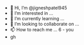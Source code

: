 - 👋 Hi, I’m @jigneshpatel945
- 👀 I’m interested in ...
- 🌱 I’m currently learning ...
- 💞️ I’m looking to collaborate on ...
- 📫 How to reach me ... 6 - you
- gh
<!---
jigneshpatel945/jigneshpatel945 is a ✨ special ✨ repository because its `README.md` (this file) appears on your GitHub profile.
You can click the Preview link to take a look at your changes.
--->
